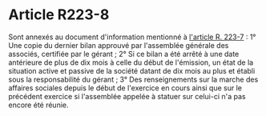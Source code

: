 # Article R223-8

Sont annexés au document d'information mentionné à <a href='/affichCodeArticle.do?cidTexte=LEGITEXT000005634379&idArticle=LEGIARTI000006260350&dateTexte=&categorieLien=id' title='Code de commerce - art. R223-7 (Ab)'>l'article R. 223-7</a> : 1° Une copie du dernier bilan approuvé par l'assemblée générale des associés, certifiée par le gérant ; 2° Si ce bilan a été arrêté à une date antérieure de plus de dix mois à celle du début de l'émission, un état de la situation active et passive de la société datant de dix mois au plus et établi sous la responsabilité du gérant ; 3° Des renseignements sur la marche des affaires sociales depuis le début de l'exercice en cours ainsi que sur le précédent exercice si l'assemblée appelée à statuer sur celui-ci n'a pas encore été réunie.
